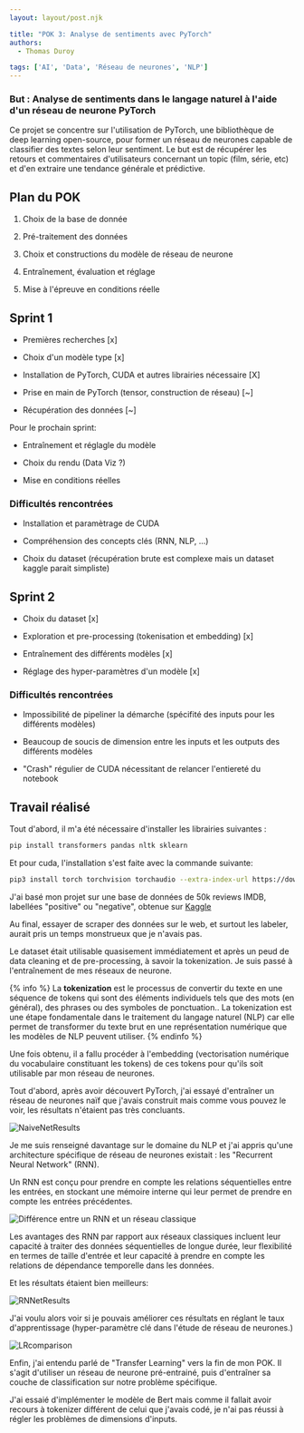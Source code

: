 ```yaml
---
layout: layout/post.njk

title: "POK 3: Analyse de sentiments avec PyTorch"
authors:
  - Thomas Duroy 

tags: ['AI', 'Data', 'Réseau de neurones', 'NLP']
---
```


### But : Analyse de sentiments dans le langage naturel à l'aide d'un réseau de neurone PyTorch

Ce projet se concentre sur l'utilisation de PyTorch, une bibliothèque de deep learning open-source, pour former un réseau de neurones capable de classifier des textes selon leur sentiment. Le but est de récupérer les retours et commentaires d'utilisateurs concernant un topic (film, série, etc) et d'en extraire une tendance générale et prédictive.

## Plan du POK

1. Choix de la base de donnée

2. Pré-traitement des données

3. Choix et constructions du modèle de réseau de neurone

4. Entraînement, évaluation et réglage

5. Mise à l'épreuve en conditions réelle

## Sprint 1

- Premières recherches [x]

- Choix d'un modèle type [x]

- Installation de PyTorch, CUDA et autres librairies nécessaire [X]
  
- Prise en main de PyTorch (tensor, construction de réseau) [~]

- Récupération des données [~]

Pour le prochain sprint:

- Entraînement et réglagle du modèle

- Choix du rendu (Data Viz ?)

- Mise en conditions réelles

### Difficultés rencontrées

- Installation et paramètrage de CUDA

- Compréhension des concepts clés (RNN, NLP, ...)

- Choix du dataset (récupération brute est complexe mais un dataset kaggle parait simpliste)

## Sprint 2

- Choix du dataset [x]

- Exploration et pre-processing (tokenisation et embedding) [x]

- Entraînement des différents modèles [x]

- Réglage des hyper-paramètres d'un modèle [x]

### Difficultés rencontrées

- Impossibilité de pipeliner la démarche (spécifité des inputs pour les différents modèles)

- Beaucoup de soucis de dimension entre les inputs et les outputs des différents modèles

- "Crash" régulier de CUDA nécessitant de relancer l'entiereté du notebook

## Travail réalisé

Tout d'abord, il m'a été nécessaire d'installer les librairies suivantes :

```sh
pip install transformers pandas nltk sklearn
```

Et pour cuda, l'installation s'est faite avec la commande suivante:

```sh
pip3 install torch torchvision torchaudio --extra-index-url https://download.pytorch.org/whl/cu117
```

J'ai basé mon projet sur une base de données de 50k reviews IMDB, labellées "positive" ou "negative", obtenue sur [Kaggle](https://www.kaggle.com/code/lakshmi25npathi/sentiment-analysis-of-imdb-movie-reviews)

Au final, essayer de scraper des données sur le web, et surtout les labeler, aurait pris un temps monstrueux que je n'avais pas.

Le dataset était utilisable quasisement immédiatement et après un peud de data cleaning et de pre-processing, à savoir la tokenization. Je suis passé à l'entraînement de mes réseaux de neurone.

{% info %}
La **tokenization** est le processus de convertir du texte en une séquence de tokens qui sont des éléments individuels tels que des mots (en général), des phrases ou des symboles de ponctuation.. La tokenization est une étape fondamentale dans le traitement du langage naturel (NLP) car elle permet de transformer du texte brut en une représentation numérique que les modèles de NLP peuvent utiliser.
{% endinfo %}

Une fois obtenu, il a fallu procéder à l'embedding (vectorisation numérique du vocabulaire constituant les tokens) de ces tokens pour qu'ils soit utilisable par mon réseau de neurones.

Tout d'abord, après avoir découvert PyTorch, j'ai essayé d'entraîner un réseau de neurones naïf que j'avais construit mais comme vous pouvez le voir, les résultats n'étaient pas très concluants.

![NaiveNetResults](NaiveNetResults.png)

Je me suis renseigné davantage sur le domaine du NLP et j'ai appris qu'une architecture spécifique de réseau de neurones existait : les "Recurrent Neural Network" (RNN).

Un RNN est conçu pour prendre en compte les relations séquentielles entre les entrées, en stockant une mémoire interne qui leur permet de prendre en compte les entrées précédentes.

![Différence entre un RNN et un réseau classique](rnn-vs-fnn.png)

Les avantages des RNN par rapport aux réseaux classiques incluent leur capacité à traiter des données séquentielles de longue durée, leur flexibilité en termes de taille d'entrée et leur capacité à prendre en compte les relations de dépendance temporelle dans les données.

Et les résultats étaient bien meilleurs:

![RNNetResults](RNNetResults.png)

J'ai voulu alors voir si je pouvais améliorer ces résultats en réglant le taux d'apprentissage (hyper-paramètre clé dans l'étude de réseau de neurones.)

![LRcomparison](LRcomparison.png)

Enfin, j'ai entendu parlé de "Transfer Learning" vers la fin de mon POK. Il s'agit d'utiliser un réseau de neurone pré-entrainé, puis d'entraîner sa couche de classification sur notre problème spécifique.

J'ai essaié d'implémenter le modèle de Bert mais comme il fallait avoir recours à tokenizer différent de celui que j'avais codé, je n'ai pas réussi à régler les problèmes de dimensions d'inputs.
